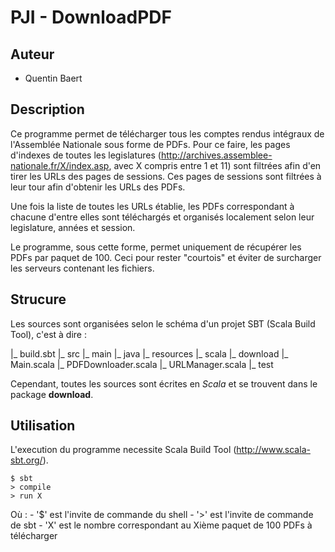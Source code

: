 PJI - DownloadPDF
=================

Auteur
------

- Quentin Baert

Description
-----------

Ce programme permet de télécharger tous les comptes rendus intégraux de l'Assemblée Nationale sous forme de PDFs.
Pour ce faire, les pages d'indexes de toutes les legislatures (http://archives.assemblee-nationale.fr/X/index.asp, avec X compris entre 1 et 11) sont filtrées afin d'en tirer les URLs des pages de sessions. Ces pages de sessions sont filtrées à leur tour afin d'obtenir les URLs des PDFs.

Une fois la liste de toutes les URLs établie, les PDFs correspondant à chacune d'entre elles sont téléchargés et organisés localement selon leur legislature, années et session.

Le programme, sous cette forme, permet uniquement de récupérer les PDFs par paquet de 100. Ceci pour rester "courtois" et éviter de surcharger les serveurs contenant les fichiers.

Strucure
--------

Les sources sont organisées selon le schéma d'un projet SBT (Scala Build Tool), c'est à dire :

|_ build.sbt
|_ src
	|_ main
		|_ java
		|_ resources
		|_ scala
			|_ download
				|_ Main.scala
				|_ PDFDownloader.scala
				|_ URLManager.scala
	|_ test

Cependant, toutes les sources sont écrites en *Scala* et se trouvent dans le package **download**.

Utilisation
-----------

L'execution du programme necessite Scala Build Tool (http://www.scala-sbt.org/).

```
$ sbt
> compile
> run X
```

Où :
	- '$' est l'invite de commande du shell
	- '>' est l'invite de commande de sbt
	- 'X' est le nombre correspondant au Xième paquet de 100 PDFs à télécharger
